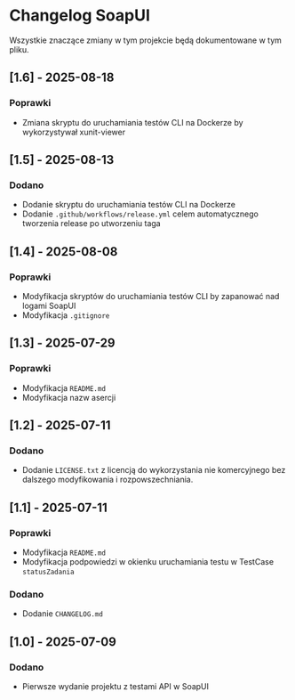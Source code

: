 # Changelog SoapUI

Wszystkie znaczące zmiany w tym projekcie będą dokumentowane w tym pliku.

## [1.6] - 2025-08-18
### Poprawki
- Zmiana skryptu do uruchamiania testów CLI na Dockerze by wykorzystywał xunit-viewer

## [1.5] - 2025-08-13
### Dodano
- Dodanie skryptu do uruchamiania testów CLI na Dockerze
- Dodanie `.github/workflows/release.yml` celem automatycznego tworzenia release po utworzeniu taga

## [1.4] - 2025-08-08
### Poprawki
- Modyfikacja skryptów do uruchamiania testów CLI by zapanować nad logami SoapUI
- Modyfikacja `.gitignore`

## [1.3] - 2025-07-29
### Poprawki
- Modyfikacja `README.md`
- Modyfikacja nazw asercji

## [1.2] - 2025-07-11
### Dodano
- Dodanie `LICENSE.txt` z licencją do wykorzystania nie komercyjnego bez dalszego modyfikowania i rozpowszechniania.

## [1.1] - 2025-07-11
### Poprawki
- Modyfikacja `README.md`
- Modyfikacja podpowiedzi w okienku uruchamiania testu w TestCase `statusZadania`

### Dodano
- Dodanie `CHANGELOG.md`

## [1.0] - 2025-07-09
### Dodano
- Pierwsze wydanie projektu z testami API w SoapUI